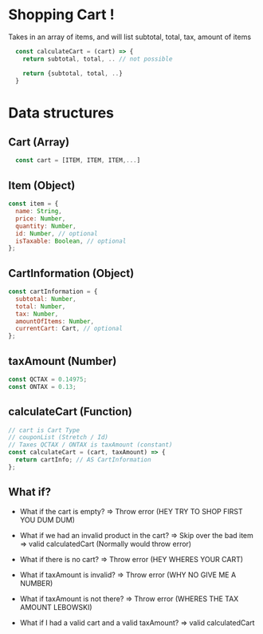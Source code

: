 # Shopping Cart !

Takes in an array of items, and will list subtotal, total, tax, amount of items

```jsx
  const calculateCart = (cart) => {
    return subtotal, total, .. // not possible

    return {subtotal, total, ..}
  }
```

# Data structures

## Cart (Array)

```jsx
  const cart = [ITEM, ITEM, ITEM,...]
```

## Item (Object)

```jsx
const item = {
  name: String,
  price: Number,
  quantity: Number,
  id: Number, // optional
  isTaxable: Boolean, // optional
};
```

## CartInformation (Object)

```jsx
const cartInformation = {
  subtotal: Number,
  total: Number,
  tax: Number,
  amountOfItems: Number,
  currentCart: Cart, // optional
};
```

## taxAmount (Number)

```jsx
const QCTAX = 0.14975;
const ONTAX = 0.13;
```

## calculateCart (Function)

```jsx
// cart is Cart Type
// couponList (Stretch / Id)
// Taxes QCTAX / ONTAX is taxAmount (constant)
const calculateCart = (cart, taxAmount) => {
  return cartInfo; // AS CartInformation
};
```

## What if?

- What if the cart is empty? => Throw error (HEY TRY TO SHOP FIRST YOU DUM DUM)
- What if we had an invalid product in the cart? => Skip over the bad item => valid calculatedCart (Normally would throw error)
- What if there is no cart? => Throw error (HEY WHERES YOUR CART)
- What if taxAmount is invalid? => Throw error (WHY NO GIVE ME A NUMBER)
- What if taxAmount is not there? => Throw error (WHERES THE TAX AMOUNT LEBOWSKI)

- What if I had a valid cart and a valid taxAmount? => valid calculatedCart
